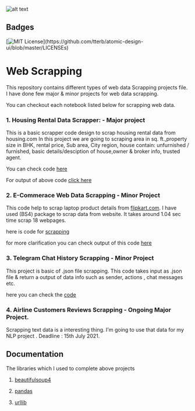![alt text](https://github.com/senhorinfinito/scrappers/blob/main//data_scrapper.png?raw=true)


## Badges

[![MIT License](https://img.shields.io/apm/l/atomic-design-ui.svg?)](https://github.com/tterb/atomic-design-ui/blob/master/LICENSEs)


#  Web Scrapping 

This repository contains different types of web data Scrapping projects file. 
I have done few major & minor projects for web data scrapping. 

You can checkout each notebook listed below for scrapping web data.

### 1. Housing Rental Data Scrapper: -  Major project 
This is a basic scrapper code design to scrap housing rental data from housing.com
In this project we are going to scraping area in sq. ft.,property size in BHK,
rental price, Sub area, City region, house contain:  unfurnished / furnished,
basic details/desciption  of house,owner & broker info, trusted agent.

You can check code [here]( https://github.com/senhorinfinito/scrappers/blob/main/rental_data/rental-scrapper.py)

For output of above code [click here](https://github.com/senhorinfinito/scrappers/blob/main/rental_data/rental.csv)

### 2. E-Commerace Web Data Scrapping  -  Minor Project

This code help to scrap laptop product details from [flipkart.com](https://www.flipkart.com/). I have used (BS4)  package 
to scrap data from website. It takes around 1.04 sec time scrap 18 webpages. 

here is code for [scrapping](https://github.com/senhorinfinito/scrappers/blob/main/scrapper.py)

for more clarification you can check output of this code [here](https://github.com/senhorinfinito/scrappers/blob/main/laptop_details_output.csv)

### 3. Telegram Chat History Scrapping -  Minor Project

This project is basic of .json file scrapping. This code takes input as .json file & return
a  output of data info such as sender, actions , chat messages etc.


here you can check the [code](https://github.com/senhorinfinito/scrappers/blob/main/telegram_chat_history_json.py)

### 4. Airline Customers Reviews Scrapping -  Ongoing Major Project.

Scrapping text data is a interesting thing. I'm going to use that data for my NLP project . 
Deadline :  15th July 2021. 

## Documentation

The libraries which I used to complete above projects

1. [beautifulsoup4](https://www.crummy.com/software/BeautifulSoup/)

2. [pandas](https://pandas.pydata.org/)

3. [urllib](https://docs.python.org/3/library/urllib.html)
